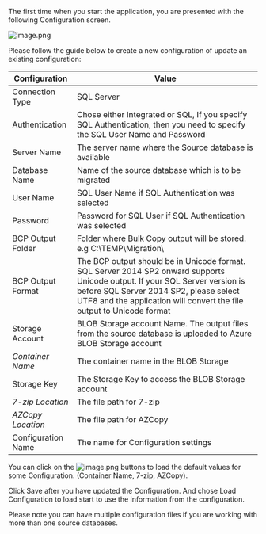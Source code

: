 
The first time when you start the application, you are presented with the following Configuration screen.

![image.png](/.attachments/image-8b900884-8259-4b3b-a111-c72c6ae6fc32.png)

Please follow the guide below to create a new configuration of update an existing configuration:

| Configuration | Value |
|---------------------------------|----------------|
|Connection Type | SQL Server |
| Authentication | Chose either Integrated or SQL, If you specify SQL Authentication, then you need to specify the SQL User Name and Password |
| Server Name | The server name where the Source database is available |
| Database Name | Name of the source database which is to be migrated |
| User Name | SQL User Name if SQL Authentication was selected |
| Password | Password for SQL User if SQL Authentication was selected |
| BCP Output Folder | Folder where Bulk Copy output will be stored. e.g C:\TEMP\Migration\ |
BCP Output Format | The BCP output should be in Unicode format. SQL Server 2014 SP2 onward supports Unicode output. If your SQL Server version is before SQL Server 2014 SP2, please select UTF8 and the application will convert the file output to Unicode format |
| Storage Account | BLOB Storage account Name. The output files from the source database is uploaded to Azure BLOB Storage account |
| *Container Name* | The container name in the BLOB Storage | 
| Storage Key | The Storage Key to access the BLOB Storage account |
| *7-zip Location* | The file path for 7-zip |
| *AZCopy Location* | The file path for AZCopy |
| Configuration Name | The name for Configuration settings |

You can click on the ![image.png](/.attachments/image-f2cd50ec-13a3-4244-8e2b-fbc6ed05f298.png) buttons to load the default values for some Configuration. (Container Name, 7-zip, AZCopy).

Click Save after you have updated the Configuration. And chose Load Configuration to load start to use the information from the configuration.

Please note you can have multiple configuration files if you are working with more than one source databases.
